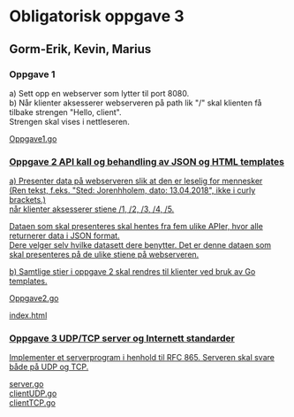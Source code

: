 <h1>      Obligatorisk oppgave 3 </h1>
<h2>      Gorm-Erik, Kevin, Marius </h2>

<h3> Oppgave 1 </h3>
<p> a) Sett opp en webserver som lytter til port 8080.
<br> b) Når klienter aksesserer webserveren på path lik "/" skal klienten få tilbake strengen "Hello, client".
<br> Strengen skal vises i nettleseren.</p>

<a href="https://github.com/gormaar/Feil-Bruker/blob/master/Oblig3/src/Oppgave1/Oppgave1.go"> Oppgave1.go
  
  
<h3> Oppgave 2 API kall og behandling av JSON og HTML templates </h3>
<p> a) Presenter data på webserveren slik at den er leselig for mennesker
<br> (Ren tekst, f.eks. "Sted: Jorenhholem, dato: 13.04.2018", ikke i curly brackets.) 
<br> når klienter aksesserer stiene /1, /2, /3, /4, /5. </p>

<p> Dataen som skal presenteres skal hentes fra fem ulike APIer, hvor alle returnerer data i JSON format. 
<br> Dere velger selv hvilke datasett dere benytter. Det er denne dataen som skal presenteres på de ulike stiene på webserveren.</p>

<p> b) Samtlige stier i oppgave 2 skal rendres til klienter ved bruk av Go templates. </p>

<a href="https://github.com/gormaar/Feil-Bruker/blob/master/Oblig3/src/Oppgave2/Oppgave2.go"> Oppgave2.go
  
<a href="https://github.com/gormaar/Feil-Bruker/blob/master/Oblig3/src/Oppgave2/index.html"> index.html


<h3> Oppgave 3 UDP/TCP server og Internett standarder </h3>
<p> Implementer et serverprogram i henhold til RFC 865. Serveren skal svare både på UDP og TCP.</p>


<a href="https://github.com/gormaar/Feil-Bruker/blob/master/Oblig3/src/Oppgave3/server.go"> server.go
<br> <a href="https://github.com/gormaar/Feil-Bruker/blob/master/Oblig3/src/Oppgave3/clientUDP.go"> clientUDP.go
<br> <a href="https://github.com/gormaar/Feil-Bruker/blob/master/Oblig3/src/Oppgave3/clientTCP.go"> clientTCP.go
